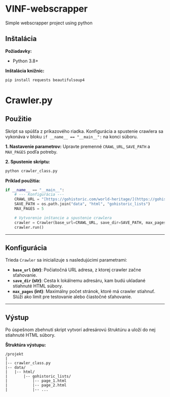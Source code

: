 # VINF-webscrapper
Simple webscrapper project using python

## Inštalácia

**Požiadavky:**
* Python 3.8+

**Inštalácia knižníc:**
```bash
pip install requests beautifulsoup4
```

# Crawler.py

## Použitie

Skript sa spúšťa z príkazového riadka. Konfigurácia a spustenie crawlera sa vykonáva v bloku `if __name__ == "__main__":` na konci súboru.

**1. Nastavenie parametrov:**
Upravte premenné `CRAWL_URL`, `SAVE_PATH` a `MAX_PAGES` podľa potreby.

**2. Spustenie skriptu:**

```bash
python crawler_class.py
```

**Príklad použitia:**

```python
if __name__ == "__main__":
    # --- Konfigurácia ---
    CRAWL_URL = "[https://gohistoric.com/world-heritage/](https://gohistoric.com/world-heritage/)"
    SAVE_PATH = os.path.join("data", "html", "gohistoric_lists")
    MAX_PAGES = 5

    # Vytvorenie inštancie a spustenie crawlera
    crawler = Crawler(base_url=CRAWL_URL, save_dir=SAVE_PATH, max_pages=MAX_PAGES)
    crawler.run()
```

-----

## Konfigurácia

Trieda `Crawler` sa inicializuje s nasledujúcimi parametrami:

  * **`base_url` (str)**: Počiatočná URL adresa, z ktorej crawler začne sťahovanie.
  * **`save_dir` (str)**: Cesta k lokálnemu adresáru, kam budú ukladané stiahnuté HTML súbory.
  * **`max_pages` (int)**: Maximálny počet stránok, ktoré má crawler stiahnuť. Slúži ako limit pre testovanie alebo čiastočné sťahovanie.

-----

## Výstup

Po úspešnom zbehnutí skript vytvorí adresárovú štruktúru a uloží do nej stiahnuté HTML súbory.

**Štruktúra výstupu:**

```
/projekt
|
|-- crawler_class.py
|-- data/
|   |-- html/
|       |-- gohistoric_lists/
|           |-- page_1.html
|           |-- page_2.html
|           |-- ...
```

```
```